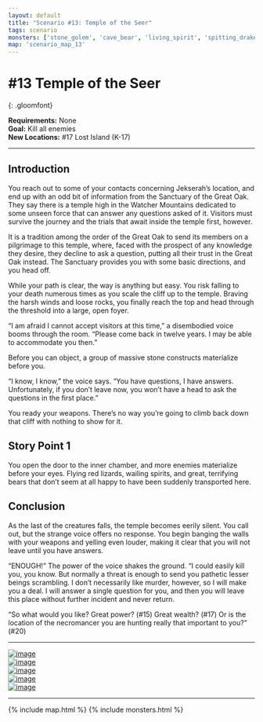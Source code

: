 ```yaml
---
layout: default
title: "Scenario #13: Temple of the Seer"
tags: scenario
monsters: ['stone_golem', 'cave_bear', 'living_spirit', 'spitting_drake']
map: 'scenario_map_13'
---
```


# #13 Temple of the Seer
{: .gloomfont}

__Requirements:__ None <br>
__Goal:__ Kill all enemies <br>
__New Locations:__ #17 Lost Island <span class="map_loc">(K-17)</span> <br>

***

## Introduction

You reach out to some of your contacts concerning Jekserah’s location, and end up with an
odd bit of information from the Sanctuary of the Great Oak. They say there is a temple high
in the Watcher Mountains dedicated to some unseen force that can answer any questions asked
of it. Visitors must survive the journey and the trials that await inside the temple
first, however.

It is a tradition among the order of the Great Oak to send its members on a pilgrimage to
this temple, where, faced with the prospect of any knowledge they desire, they decline to
ask a question, putting all their trust in the Great Oak instead. The Sanctuary provides
you with some basic directions, and you head off.

While your path is clear, the way is anything but easy. You risk falling to your death
numerous times as you scale the cliff up to the temple. Braving the harsh winds and loose
rocks, you finally reach the top and head through the threshold into a large, open foyer.

“I am afraid I cannot accept visitors at this time,” a disembodied voice booms through
the room. “Please come back in twelve years. I may be able to accommodate you then.”

Before you can object, a group of massive stone constructs materialize before you.

“I know, I know,” the voice says. “You have questions, I have answers. Unfortunately, if
you don’t leave now, you won’t have a head to ask the questions in the first place.”

You ready your weapons. There’s no way you’re going to climb back down that cliff with nothing
to show for it.

## Story Point 1

You open the door to the inner chamber, and more enemies materialize before your eyes.
Flying red lizards, wailing spirits, and great, terrifying bears that don’t seem at all
happy to have been suddenly transported here.

## Conclusion

As the last of the creatures falls, the temple becomes eerily silent. You call out, but the
strange voice offers no response. You begin banging the walls with your weapons and yelling
even louder, making it clear that you will not leave until you have answers.

“ENOUGH!” The power of the voice shakes the ground. “I could easily kill you, you know. But
normally a threat is enough to send you pathetic lesser beings scrambling. I don’t
necessarily like murder, however, so I will make you a deal. I will answer a single question
for you, and then you will leave this place without further incident and never return.

“So what would you like? Great power? (#15) Great wealth? (#17) Or is the location of the necromancer
you are hunting really that important to you?” (#20)

***

<section id="game_shots">
  <div class="card">
    <a href="{{ site.baseurl }}/assets/img/game_pics/scenario_13_01.jpg" data-lightbox="scenario_13">
      <img src="{{ site.baseurl }}/assets/img/game_pics/scenario_13_01_tn.jpg" alt="image" />
    </a>
  </div>
  <div class="card">
    <a href="{{ site.baseurl }}/assets/img/game_pics/scenario_13_02.jpg" data-lightbox="scenario_13">
      <img src="{{ site.baseurl }}/assets/img/game_pics/scenario_13_02_tn.jpg" alt="image" />
    </a>
  </div>
  <div class="card">
    <a href="{{ site.baseurl }}/assets/img/game_pics/scenario_13_04.jpg" data-lightbox="scenario_13">
      <img src="{{ site.baseurl }}/assets/img/game_pics/scenario_13_04_tn.jpg" alt="image" />
    </a>
  </div>
  <div class="card">
    <a href="{{ site.baseurl }}/assets/img/game_pics/scenario_13_06.jpg" data-lightbox="scenario_13">
      <img src="{{ site.baseurl }}/assets/img/game_pics/scenario_13_06_tn.jpg" alt="image" />
    </a>
  </div>
  <div class="card">
    <a href="{{ site.baseurl }}/assets/img/game_pics/scenario_13_07.jpg" data-lightbox="scenario_13">
      <img src="{{ site.baseurl }}/assets/img/game_pics/scenario_13_07_tn.jpg" alt="image" />
    </a>
  </div>
</section>

***

{% include map.html %}
{% include monsters.html %}

